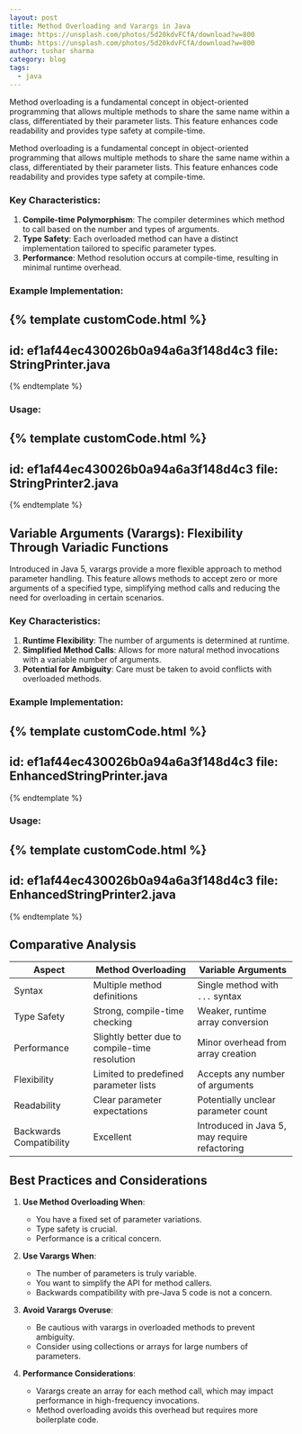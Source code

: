 ```yaml
---
layout: post
title: Method Overloading and Varargs in Java
image: https://unsplash.com/photos/5d20kdvFCfA/download?w=800
thumb: https://unsplash.com/photos/5d20kdvFCfA/download?w=800
author: tushar sharma
category: blog
tags:
  - java
---
```


Method overloading is a fundamental concept in object-oriented programming that allows multiple methods to share the same name within a class, differentiated by their parameter lists. This feature enhances code readability and provides type safety at compile-time.<!-- truncate_here -->

Method overloading is a fundamental concept in object-oriented programming that allows multiple methods to share the same name within a class, differentiated by their parameter lists. This feature enhances code readability and provides type safety at compile-time.

### Key Characteristics:

1. **Compile-time Polymorphism**: The compiler determines which method to call based on the number and types of arguments.
2. **Type Safety**: Each overloaded method can have a distinct implementation tailored to specific parameter types.
3. **Performance**: Method resolution occurs at compile-time, resulting in minimal runtime overhead.

### Example Implementation:

{% template  customCode.html %}
---
id: ef1af44ec430026b0a94a6a3f148d4c3
file: StringPrinter.java
---
{% endtemplate %}

### Usage:

{% template  customCode.html %}
---
id: ef1af44ec430026b0a94a6a3f148d4c3
file: StringPrinter2.java
---
{% endtemplate %}

## Variable Arguments (Varargs): Flexibility Through Variadic Functions

Introduced in Java 5, varargs provide a more flexible approach to method parameter handling. This feature allows methods to accept zero or more arguments of a specified type, simplifying method calls and reducing the need for overloading in certain scenarios.

### Key Characteristics:

1. **Runtime Flexibility**: The number of arguments is determined at runtime.
2. **Simplified Method Calls**: Allows for more natural method invocations with a variable number of arguments.
3. **Potential for Ambiguity**: Care must be taken to avoid conflicts with overloaded methods.

### Example Implementation:

{% template  customCode.html %}
---
id: ef1af44ec430026b0a94a6a3f148d4c3
file: EnhancedStringPrinter.java
---
{% endtemplate %}

### Usage:

{% template  customCode.html %}
---
id: ef1af44ec430026b0a94a6a3f148d4c3
file: EnhancedStringPrinter2.java
---
{% endtemplate %}

## Comparative Analysis

| Aspect | Method Overloading | Variable Arguments |
|--------|--------------------|--------------------|
| Syntax | Multiple method definitions | Single method with `...` syntax |
| Type Safety | Strong, compile-time checking | Weaker, runtime array conversion |
| Performance | Slightly better due to compile-time resolution | Minor overhead from array creation |
| Flexibility | Limited to predefined parameter lists | Accepts any number of arguments |
| Readability | Clear parameter expectations | Potentially unclear parameter count |
| Backwards Compatibility | Excellent | Introduced in Java 5, may require refactoring |

## Best Practices and Considerations

1. **Use Method Overloading When**:
   - You have a fixed set of parameter variations.
   - Type safety is crucial.
   - Performance is a critical concern.

2. **Use Varargs When**:
   - The number of parameters is truly variable.
   - You want to simplify the API for method callers.
   - Backwards compatibility with pre-Java 5 code is not a concern.

3. **Avoid Varargs Overuse**:
   - Be cautious with varargs in overloaded methods to prevent ambiguity.
   - Consider using collections or arrays for large numbers of parameters.

4. **Performance Considerations**:
   - Varargs create an array for each method call, which may impact performance in high-frequency invocations.
   - Method overloading avoids this overhead but requires more boilerplate code.
